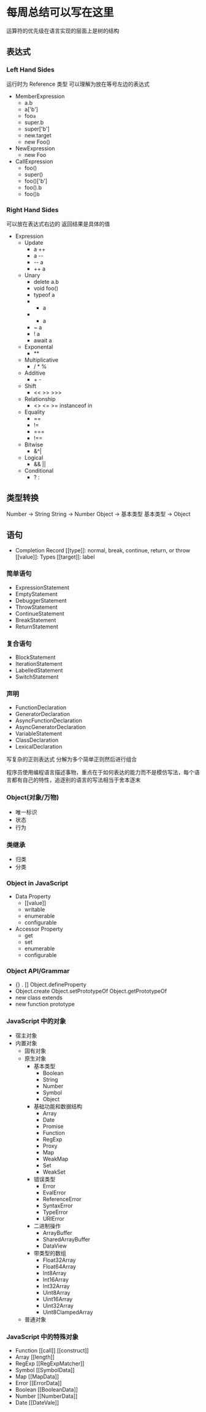 # 每周总结可以写在这里

运算符的优先级在语言实现的层面上是树的结构

## 表达式

### Left Hand Sides

运行时为 Reference 类型
可以理解为放在等号左边的表达式

- MemberExpression
  - a.b
  - a['b']
  - foo`a`
  - super.b
  - super['b']
  - new.target
  - new Foo()
- NewExpression
  - new Foo
- CallExpression
  - foo()
  - super()
  - foo()['b']
  - foo().b
  - foo()`b`

### Right Hand Sides
可以放在表达式右边的 返回结果是具体的值
- Expression
  - Update
    - a ++
    - a --
    - -- a
    - ++ a
  - Unary
    - delete a.b
    - void foo()
    - typeof a
    - - a
    - - a
    - ~ a
    - ! a
    - await a
  - Exponental
    - \*\*
  - Multiplicative
    - / \* %
  - Additive
    - \+ \-
  - Shift
    - << >> >>>
  - Relationship
    - <> <= >= instanceof in
  - Equality
    - ==
    - !=
    - ===
    - !==
  - Bitwise
    - &^|
  - Logical
    - && ||
  - Conditional
    - ? :

## 类型转换

Number -> String
String -> Number
Object -> 基本类型
基本类型 -> Object

## 语句

- Completion Record
  \[[type]]: normal, break, continue, return, or throw
  \[[value]]: Types
  \[[target]]: label

### 简单语句

- ExpressionStatement
- EmptyStatement
- DebuggerStatement
- ThrowStatement
- ContinueStatement
- BreakStatement
- ReturnStatement

### 复合语句

- BlockStatement
- IterationStatement
- LabelledStatement
- SwitchStatement

### 声明

- FunctionDeclaration
- GeneratorDeclaration
- AsyncFunctionDeclaration
- AsyncGeneratorDeclaration
- VariableStatement
- ClassDeclaration
- LexicalDeclaration

写复杂的正则表达式 分解为多个简单正则然后进行组合

程序员使用编程语言描述事物，重点在于如何表达的能力而不是模仿写法，每个语言都有自己的特性，追逐别的语言的写法相当于舍本逐末

### Object(对象/万物)

- 唯一标识
- 状态
- 行为

### 类继承

- 归类
- 分类

### Object in JavaScript

- Data Property
  - \[[value]]
  - writable
  - enumerable
  - configurable
- Accessor Property
  - get
  - set
  - enumerable
  - configurable

### Object API/Grammar

- {} . [] Object.defineProperty
- Object.create Object.setPrototypeOf Object.getPrototypeOf
- new class extends
- new function prototype


### JavaScript 中的对象

- 宿主对象
- 内置对象
  - 固有对象
  - 原生对象
    - 基本类型
      - Boolean
      - String
      - Number
      - Symbol
      - Object
    - 基础功能和数据结构
      - Array
      - Date
      - Promise
      - Function
      - RegExp
      - Proxy
      - Map
      - WeakMap
      - Set
      - WeakSet
    - 错误类型
      - Error
      - EvalError
      - ReferenceError
      - SyntaxError
      - TypeError
      - URIError
    - 二进制操作
      - ArrayBuffer
      - SharedArrayBuffer
      - DataView
    - 带类型的数组
      - Float32Array
      - Float64Array
      - Int8Array
      - Int16Array
      - Int32Array
      - Uint8Array
      - Uint16Array
      - Uint32Array
      - Uint8ClampedArray
  - 普通对象


### JavaScript 中的特殊对象

- Function \[[call]] \[[construct]]
- Array \[[length]]
- RegExp \[[RegExpMatcher]]
- Symbol \[[SymbolData]]
- Map \[[MapData]]
- Error \[[ErrorData]]
- Boolean \[[BooleanData]]
- Number \[[NumberData]]
- Date [[DateVale]]

